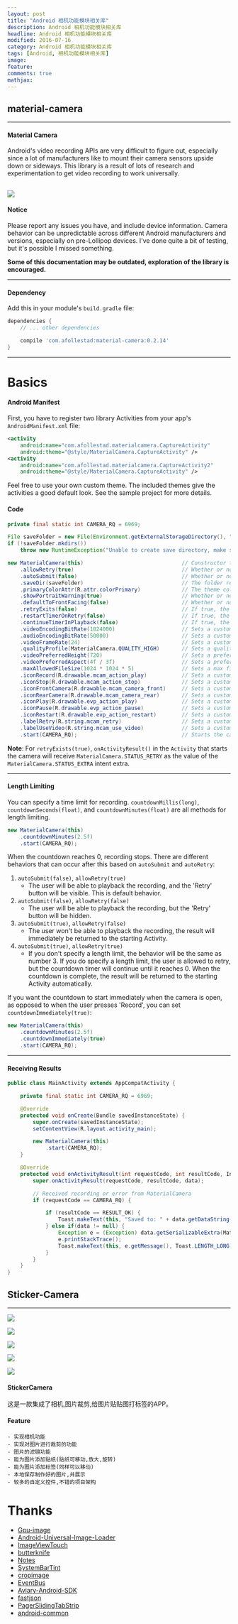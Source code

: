 ```yaml
---
layout: post
title: "Android 相机功能模块相关库"
description: Android 相机功能模块相关库
headline: Android 相机功能模块相关库
modified: 2016-07-16
category: Android 相机功能模块相关库
tags: [Android, 相机功能模块相关库]
image:
feature:
comments: true
mathjax:
---
```


## material-camera
---

  #### Material Camera

  Android's video recording APIs are very difficult to figure out, especially since a lot of manufacturers
  like to mount their camera sensors upside down or sideways. This library is a result of lots of research
  and experimentation to get video recording to work universally.

  ![](/assets/images/2016/07/material_camera_showcase.png)
  ---

  #### Notice

  Please report any issues you have, and include device information. Camera behavior can be unpredictable
  across different Android manufacturers and versions, especially on pre-Lollipop devices. I've done quite
  a bit of testing, but it's possible I missed something.

  **Some of this documentation may be outdated, exploration of the library is encouraged.**

  ---

  #### Dependency

  Add this in your module's `build.gradle` file:

  ```gradle
  dependencies {
      // ... other dependencies

      compile 'com.afollestad:material-camera:0.2.14'
  }
  ```

  ---


  # Basics

  #### Android Manifest

  First, you have to register two library Activities from your app's `AndroidManifest.xml` file:

  ```xml
  <activity
      android:name="com.afollestad.materialcamera.CaptureActivity"
      android:theme="@style/MaterialCamera.CaptureActivity" />
  <activity
      android:name="com.afollestad.materialcamera.CaptureActivity2"
      android:theme="@style/MaterialCamera.CaptureActivity" />
  ```

  Feel free to use your own custom theme. The included themes give the activities a good default look.
  See the sample project for more details.

  #### Code

  ```java
  private final static int CAMERA_RQ = 6969;

  File saveFolder = new File(Environment.getExternalStorageDirectory(), "MaterialCamera Sample");
  if (!saveFolder.mkdirs())
      throw new RuntimeException("Unable to create save directory, make sure WRITE_EXTERNAL_STORAGE permission is granted.");

  new MaterialCamera(this)                               // Constructor takes an Activity
      .allowRetry(true)                                  // Whether or not 'Retry' is visible during playback
      .autoSubmit(false)                                 // Whether or not user is allowed to playback videos after recording. This can affect other things, discussed in the next section.
      .saveDir(saveFolder)                               // The folder recorded videos are saved to
      .primaryColorAttr(R.attr.colorPrimary)             // The theme color used for the camera, defaults to colorPrimary of Activity in the constructor
      .showPortraitWarning(true)                         // Whether or not a warning is displayed if the user presses record in portrait orientation
      .defaultToFrontFacing(false)                       // Whether or not the camera will initially show the front facing camera
      .retryExits(false)                                 // If true, the 'Retry' button in the playback screen will exit the camera instead of going back to the recorder
      .restartTimerOnRetry(false)                        // If true, the countdown timer is reset to 0 when the user taps 'Retry' in playback
      .continueTimerInPlayback(false)                    // If true, the countdown timer will continue to go down during playback, rather than pausing.
      .videoEncodingBitRate(1024000)                     // Sets a custom bit rate for video recording.
      .audioEncodingBitRate(50000)                       // Sets a custom bit rate for audio recording.
      .videoFrameRate(24)                                // Sets a custom frame rate (FPS) for video recording.
      .qualityProfile(MaterialCamera.QUALITY_HIGH)       // Sets a quality profile, manually setting bit rates or frame rates with other settings will overwrite individual quality profile settings
      .videoPreferredHeight(720)                         // Sets a preferred height for the recorded video output.
      .videoPreferredAspect(4f / 3f)                     // Sets a preferred aspect ratio for the recorded video output.
      .maxAllowedFileSize(1024 * 1024 * 5)               // Sets a max file size of 5MB, recording will stop if file reaches this limit. Keep in mind, the FAT file system has a file size limit of 4GB.
      .iconRecord(R.drawable.mcam_action_play)           // Sets a custom icon for the button used to start recording
      .iconStop(R.drawable.mcam_action_stop)             // Sets a custom icon for the button used to stop recording
      .iconFrontCamera(R.drawable.mcam_camera_front)     // Sets a custom icon for the button used to switch to the front camera
      .iconRearCamera(R.drawable.mcam_camera_rear)       // Sets a custom icon for the button used to switch to the rear camera
      .iconPlay(R.drawable.evp_action_play)              // Sets a custom icon used to start playback
      .iconPause(R.drawable.evp_action_pause)            // Sets a custom icon used to pause playback
      .iconRestart(R.drawable.evp_action_restart)        // Sets a custom icon used to restart playback
      .labelRetry(R.string.mcam_retry)                   // Sets a custom button label for the button used to retry recording, when available
      .labelUseVideo(R.string.mcam_use_video)            // Sets a custom button label for the button used to confirm a recording
      .start(CAMERA_RQ);                                 // Starts the camera activity, the result will be sent back to the current Activity
  ```

  **Note**: For `retryExists(true)`, `onActivityResult()` in the `Activity` that starts the camera will
  receive `MaterialCamera.STATUS_RETRY` as the value of the `MaterialCamera.STATUS_EXTRA` intent extra.

  ---

  #### Length Limiting

  You can specify a time limit for recording. `countdownMillis(long)`, `countdownSeconds(float)`,
  and `countdownMinutes(float)` are all methods for length limiting.

  ```java
  new MaterialCamera(this)
      .countdownMinutes(2.5f)
      .start(CAMERA_RQ);
  ```

  When the countdown reaches 0, recording stops. There are different behaviors that can occur after this based on
  `autoSubmit` and `autoRetry`:

  1. `autoSubmit(false)`, `allowRetry(true)`
      * The user will be able to playback the recording, and the 'Retry' button will be visible. This is default behavior.
  2. `autoSubmit(false)`, `allowRetry(false)`
      * The user will be able to playback the recording, but the 'Retry' button will be hidden.
  3. `autoSubmit(true)`, `allowRetry(false)`
      * The user won't be able to playback the recording, the result will immediately be returned to the starting Activity.
  4. `autoSubmit(true)`, `allowRetry(true)`
      * If you don't specify a length limit, the behavior will be the same as number 3. If you do specify a length limit, the user is allowed to retry, but the countdown timer will continue until it reaches 0. When the countdown is complete, the result will be returned to the starting Activity automatically.

  If you want the countdown to start immediately when the camera is open, as opposed to when the user presses
  'Record', you can set `countdownImmediately(true)`:

  ```java
  new MaterialCamera(this)
      .countdownMinutes(2.5f)
      .countdownImmediately(true)
      .start(CAMERA_RQ);
  ```

  ---

  #### Receiving Results

  ```java
  public class MainActivity extends AppCompatActivity {

      private final static int CAMERA_RQ = 6969;

      @Override
      protected void onCreate(Bundle savedInstanceState) {
          super.onCreate(savedInstanceState);
          setContentView(R.layout.activity_main);

          new MaterialCamera(this)
              .start(CAMERA_RQ);
      }

      @Override
      protected void onActivityResult(int requestCode, int resultCode, Intent data) {
          super.onActivityResult(requestCode, resultCode, data);

          // Received recording or error from MaterialCamera
          if (requestCode == CAMERA_RQ) {

              if (resultCode == RESULT_OK) {
                  Toast.makeText(this, "Saved to: " + data.getDataString(), Toast.LENGTH_LONG).show();
              } else if(data != null) {
                  Exception e = (Exception) data.getSerializableExtra(MaterialCamera.ERROR_EXTRA);
                  e.printStackTrace();
                  Toast.makeText(this, e.getMessage(), Toast.LENGTH_LONG).show();
              }
          }
      }
  }
  ```

## Sticker-Camera
  ---


  ![](/assets/images/2016/07/StickerCamera_01.png)

  ![](/assets/images/2016/07/StickerCamera_02.png)

  ![](/assets/images/2016/07/StickerCamera_03.png)

  ![](/assets/images/2016/07/StickerCamera_04.png)

  ![](/assets/images/2016/07/StickerCamera_05.png)


  #### StickerCamera
  这是一款集成了相机,图片裁剪,给图片贴贴图打标签的APP。

  #### Feature
    - 实现相机功能
    - 实现对图片进行裁剪的功能
    - 图片的滤镜功能
    - 能为图片添加贴纸(贴纸可移动,放大,旋转)
    - 能为图片添加标签(同样可以移动)
    - 本地保存制作好的图片,并展示
    - 较多的自定义控件,不错的项目架构

  # Thanks

  - [Gpu-image](https://github.com/CyberAgent/android-gpuimage)
  - [Android-Universal-Image-Loader](https://github.com/nostra13/Android-Universal-Image-Loader)
  - [ImageViewTouch](https://github.com/ojas-webonise/ImageViewTouch)
  - [butterknife](https://github.com/JakeWharton/butterknife)
  - [Notes](https://github.com/lguipeng/Notes)
  - [SystemBarTint](https://github.com/jgilfelt/SystemBarTint)
  - [cropimage](https://github.com/biokys/cropimage)
  - [EventBus](https://github.com/greenrobot/EventBus)
  - [Aviary-Android-SDK](https://github.com/kitek/Aviary-Android-SDK)
  - [fastjson](https://github.com/alibaba/fastjson)
  - [PagerSlidingTabStrip](https://github.com/astuetz/PagerSlidingTabStrip)
  - [android-common](https://github.com/Trinea/android-common)
